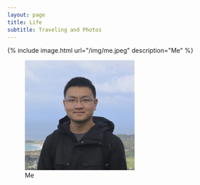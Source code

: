 ```yaml
---
layout: page
title: Life
subtitle: Traveling and Photos
---
```


{% include image.html url="/img/me.jpeg" description="Me" %}

<figure>
    <img src="/img/me.jpeg"
         height="250"
         width="250"
         alt="Elephant at sunset">
    <figcaption>Me</figcaption>
</figure>